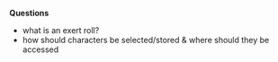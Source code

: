 **Questions**
- what is an exert roll?
- how should characters be selected/stored & where should they be accessed






